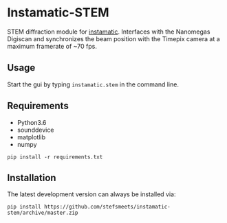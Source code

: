 # Instamatic-STEM

STEM diffraction module for [instamatic](https://github.com/stefsmeets/instamatic). Interfaces with the Nanomegas Digiscan and synchronizes the beam position with the Timepix camera at a maximum framerate of ~70 fps.

## Usage

Start the gui by typing `instamatic.stem` in the command line.

## Requirements

 - Python3.6
 - sounddevice
 - matplotlib
 - numpy

`pip install -r requirements.txt`

## Installation

The latest development version can always be installed via:
    
    pip install https://github.com/stefsmeets/instamatic-stem/archive/master.zip
